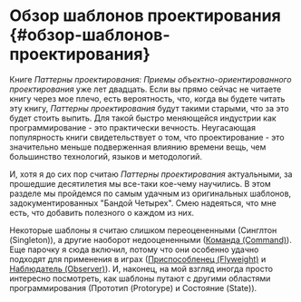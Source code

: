 # Обзор шаблонов проектирования {#обзор-шаблонов-проектирования}

Книге _Паттерны проектирования: Приемы объектно-ориентированного проектирования_ уже лет двадцать. Если вы прямо сейчас не читаете книгу через мое плечо, есть вероятность, что, когда вы будете читать эту книгу, _Паттерны проектирования_ будут такими старыми, что за это будет стоить выпить. Для такой быстро меняющейся индустрии как программирование - это практически вечность. Неугасающая популярность книги свидетельствует о том, что проектирование - это значительно меньше подверженная влиянию времени вещь, чем большинство технологий, языков и методологий.

И, хотя я до сих пор считаю _Паттерны проектирования_ актуальными, за прошедшие десятилетия мы все-таки кое-чему научились. В этом разделе мы пройдемся по самым удачным из оригинальных шаблонов, задокументированных "Бандой Четырех". Смею надеяться, что мне есть, что добавить полезного о каждом из них.

Некоторые шаблоны я считаю слишком переоцененными \(Синглтон \(Singleton\)\), а другие наоборот недооцененными \([Команда \(Command\)](/obzor-shablonov-proektirovaniya/komanda-command.md)\). Еще парочку я сюда включил, потому что они особенно удачно подходят для применения в играх \([Приспособленец \(Flyweight\)](/obzor-shablonov-proektirovaniya/prisposoblenets-flyweight.md) и [Наблюдатель \(Observer\)](/obzor-shablonov-proektirovaniya/nablyudatel-observer.md)\). И, наконец, на мой взгляд иногда просто интересно посмотреть, как шаблоны путают с другими областями программирования \(Прототип \(Protorype\) и Состояние \(State\)\).

